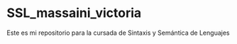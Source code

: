 # SSL_massaini_victoria
Este es mi repositorio para la cursada de Sintaxis y Semántica de Lenguajes
